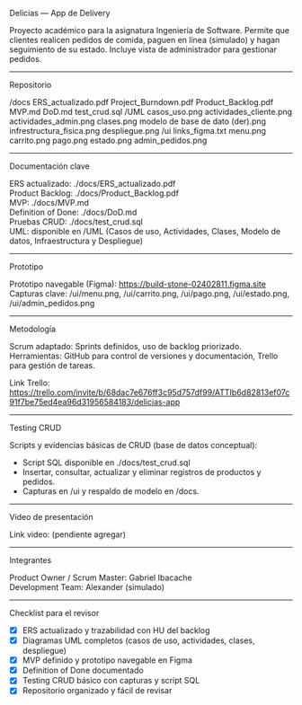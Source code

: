 Delicias — App de Delivery

Proyecto académico para la asignatura Ingeniería de Software.
Permite que clientes realicen pedidos de comida, paguen en línea (simulado) y hagan seguimiento de su estado.
Incluye vista de administrador para gestionar pedidos.

---

Repositorio

/docs
  ERS_actualizado.pdf
  Project_Burndown.pdf
  Product_Backlog.pdf
  MVP.md
  DoD.md
  test_crud.sql
/UML
  casos_uso.png
  actividades_cliente.png
  actividades_admin.png
  clases.png
  modelo de base de dato (der).png
  infrestructura_fisica.png
  despliegue.png
/ui
  links_figma.txt
  menu.png
  carrito.png
  pago.png
  estado.png
  admin_pedidos.png

---

Documentación clave

ERS actualizado: ./docs/ERS_actualizado.pdf  
Product Backlog: ./docs/Product_Backlog.pdf  
MVP: ./docs/MVP.md  
Definition of Done: ./docs/DoD.md  
Pruebas CRUD: ./docs/test_crud.sql  
UML: disponible en /UML (Casos de uso, Actividades, Clases, Modelo de datos, Infraestructura y Despliegue)

---

Prototipo

Prototipo navegable (Figma): https://build-stone-02402811.figma.site  
Capturas clave: /ui/menu.png, /ui/carrito.png, /ui/pago.png, /ui/estado.png, /ui/admin_pedidos.png

---

Metodología

Scrum adaptado: Sprints definidos, uso de backlog priorizado.  
Herramientas: GitHub para control de versiones y documentación, Trello para gestión de tareas.

Link Trello: https://trello.com/invite/b/68dac7e676ff3c95d757df99/ATTIb6d82813ef07c91f7be75ed4ea96d31956584183/delicias-app  

---

Testing CRUD

Scripts y evidencias básicas de CRUD (base de datos conceptual):  
- Script SQL disponible en ./docs/test_crud.sql  
- Insertar, consultar, actualizar y eliminar registros de productos y pedidos.  
- Capturas en /ui y respaldo de modelo en /docs.

---

Video de presentación

Link video: (pendiente agregar)

---

Integrantes

Product Owner / Scrum Master: Gabriel Ibacache  
Development Team: Alexander (simulado)

---

Checklist para el revisor

- [x] ERS actualizado y trazabilidad con HU del backlog  
- [x] Diagramas UML completos (casos de uso, actividades, clases, despliegue)  
- [x] MVP definido y prototipo navegable en Figma  
- [x] Definition of Done documentado  
- [x] Testing CRUD básico con capturas y script SQL  
- [x] Repositorio organizado y fácil de revisar
